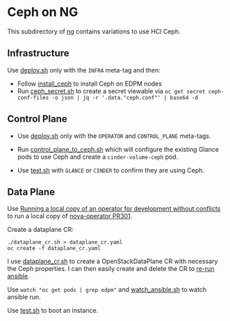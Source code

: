 # Ceph on NG

This subdirectory of [ng](..) contains variations to use HCI Ceph.

## Infrastructure

Use [deploy.sh](../deploy.sh) only with the `INFRA` meta-tag and then:

- Follow [install_ceph](install_ceph.md) to install Ceph on EDPM nodes
- Run [ceph_secret.sh](ceph_secret.sh) to create a secret viewable via
  `oc get secret ceph-conf-files -o json | jq -r '.data."ceph.conf"' | base64 -d`

## Control Plane

- Use [deploy.sh](../deploy.sh) only with the `OPERATOR` and
  `CONTROL_PLANE` meta-tags.

- Run [control_plane_to_ceph.sh](control_plane_to_ceph.sh) which will
  configure the existing Glance pods to use Ceph and create a
  `cinder-volume-ceph` pod.

- Use [test.sh](../test.sh) with `GLANCE` or `CINDER` to confirm
  they are using Ceph.

## Data Plane

Use
[Running a local copy of an operator for development without conflicts](https://github.com/openstack-k8s-operators/docs/blob/main/running_local_operator.md)
to run a local copy of
[nova-operator PR301](https://github.com/openstack-k8s-operators/nova-operator/pull/301).

Create a dataplane CR: 
```
./dataplane_cr.sh > dataplane_cr.yaml
oc create -f dataplane_cr.yaml
```
I use [dataplane_cr.sh](dataplane_cr.sh) to create 
a OpenStackDataPlane CR with necessary the Ceph properties.
I can then easily create and delete the CR to
[re-run ansible](../rerun_ansible.md).

Use `watch "oc get pods | grep edpm"` and
[watch_ansible.sh](../watch_ansible.sh) to watch ansible run.

Use [test.sh](../test.sh) to boot an instance.

